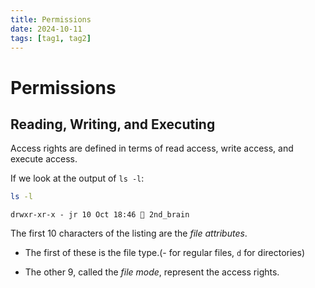 ```yaml
---
title: Permissions
date: 2024-10-11
tags: [tag1, tag2]
---
```


# Permissions

## Reading, Writing, and Executing

Access rights are defined in terms of read access, write access, and execute
access.

If we look at the output of `ls -l`:

```bash
ls -l
```

`drwxr-xr-x - jr 10 Oct 18:46  2nd_brain`

The first 10 characters of the listing are the _file attributes_.

- The first of these is the file type.(- for regular files, `d` for directories)

- The other 9, called the _file mode_, represent the access rights.
